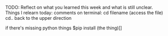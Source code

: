 TODO: Reflect on what you learned this week and what is still unclear.
Things I relearn today:
comments on terminal:
cd filename (access the file)
cd..  back to the upper direction

if there's missing python things
$pip install (the thing)[]
